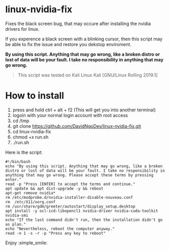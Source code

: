# linux-nvidia-fix
Fixes the black screen bug, that may occure after installing the nvidia drivers for linux.

If you experence a black screen with a blinking cursor, then this script may be able to fix the issue and restore you dekstop enviroment.

**By using this script. Anything that may go wrong, like a broken distro or lost of data will be your fault. 
I take no responsibility in anything that may go wrong.**

> This script was tested on Kali Linux Kali [GNU/Linux Rolling 2019.1]

# How to install

1. press and hold ctrl + alt + f2 (This will get you into another terminal)
2. logoin with your normal login account with root access
3. cd /tmp
4. git clone https://github.com/DavidNgoDev/linux-nvidia-fix.git
5. cd linux-nvidia-fix
6. chmod +x run.sh
7. ./run.sh

Here is the script:
```
#!/bin/bash
echo "By using this script. Anything that may go wrong, like a broken distro or lost of data will be your fault. I take no responsibility in anything that may go wrong. Please accept these terms by pressing enter."
read -p "Press [ENTER] to accept the terms and continue."
apt update && apt dist-upgrade -y && reboot
apt-get remove nvidia*
rm /etc/modprobe.d/nvidia-installer-disable-nouveau.conf
rm  /etc/X11/xorg.conf
rm /usr/share/gdm/greeter/autostart/display_setup.desktop
apt install -y ocl-icd-libopencl1 nvidia-driver nvidia-cuda-toolkit
nvidia-smi
echo "If the last command didn't run, then the installation didn't go as plan."
echo "Nevertheless, reboot the computer anyway."
read -n 1 -s -r -p "Press any key to reboot"
```
Enjoy :simple_smile:
